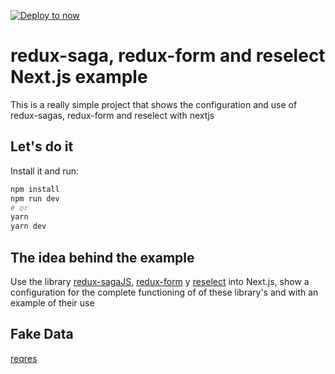 [![Deploy to now](https://deploy.now.sh/static/button.svg)](https://deploy.now.sh/?repo=https://github.com/zeit/next.js/tree/master/examples/with-redux-saga-redux-form-and-reselect)

# redux-saga, redux-form and reselect Next.js example

This is a really simple project that shows the configuration and use of redux-sagas, redux-form and reselect with nextjs

## Let's do it

Install it and run:

```bash
npm install
npm run dev
# or
yarn
yarn dev
```

## The idea behind the example

Use the library [redux-sagaJS](https://redux-saga.js.org/), [redux-form](https://redux-form.com/8.1.0/docs/api/) y [reselect](https://github.com/reduxjs/reselect) into Next.js, show a configuration for the complete functioning of of these library's and with an example of their use

## Fake Data 
[reqres](https://reqres.in//api/users)